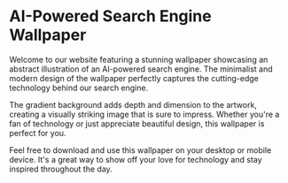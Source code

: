 <!--
Write me markdown content of website with wallpaper:

"A wallpaper featuring an abstract illustration of an AI-powered search engine, with a minimalist and modern design, set against a gradient background."

The header of the page should not be copy of the text but rather a real content of the website which is using this wallpaper.
-->

<!--font:Poppins-->

# AI-Powered Search Engine Wallpaper

Welcome to our website featuring a stunning wallpaper showcasing an abstract illustration of an AI-powered search engine. The minimalist and modern design of the wallpaper perfectly captures the cutting-edge technology behind our search engine.

The gradient background adds depth and dimension to the artwork, creating a visually striking image that is sure to impress. Whether you're a fan of technology or just appreciate beautiful design, this wallpaper is perfect for you.

Feel free to download and use this wallpaper on your desktop or mobile device. It's a great way to show off your love for technology and stay inspired throughout the day.
